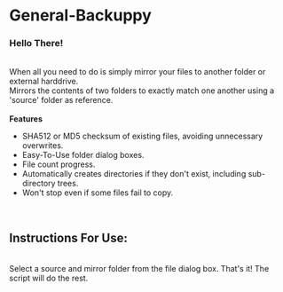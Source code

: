 # General-Backuppy
### Hello There!
<br>
When all you need to do is simply mirror your files to another folder or external harddrive. 
<br>
Mirrors the contents of two folders to exactly match one another using a 'source' folder as reference. 
<br>
<br>
<b>Features</b>

  * SHA512 or MD5 checksum of existing files, avoiding unnecessary overwrites.
  * Easy-To-Use folder dialog boxes.
  * File count progress.
  * Automatically creates directories if they don't exist, including sub-directory trees.
  * Won't stop even if some files fail to copy.
<br>
<h2>Instructions For Use:</h2>
<br>
Select a source and mirror folder from the file dialog box. That's it! The script will do the rest.
<br>
